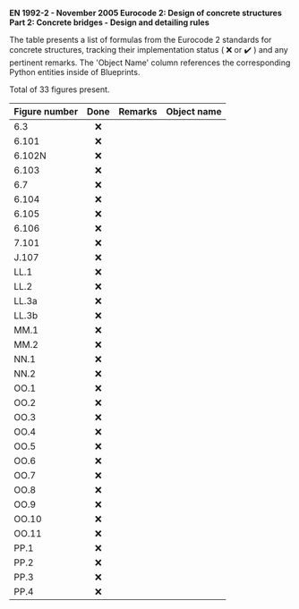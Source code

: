 **EN 1992-2 - November 2005
Eurocode 2: Design of concrete structures
Part 2: Concrete bridges - Design and detailing rules**

The table presents a list of formulas from the Eurocode 2 standards for concrete structures, tracking their implementation status 
( :x: or :heavy_check_mark: ) and any pertinent remarks. The 'Object Name' column references the corresponding Python entities inside of Blueprints.

Total of 33 figures present.

| Figure number |        Done        | Remarks | Object name                                               |
|:--------------|:------------------:|:--------|:----------------------------------------------------------|
| 6.3           |        :x:         |         |                                                           |
| 6.101         |        :x:         |         |                                                           |
| 6.102N        |        :x:         |         |                                                           |
| 6.103         |        :x:         |         |                                                           |
| 6.7           |        :x:         |         |                                                           |
| 6.104         |        :x:         |         |                                                           |
| 6.105         |        :x:         |         |                                                           |
| 6.106         |        :x:         |         |                                                           |
| 7.101         |        :x:         |         |                                                           |
| J.107         |        :x:         |         |                                                           |
| LL.1          |        :x:         |         |                                                           |
| LL.2          |        :x:         |         |                                                           |
| LL.3a         |        :x:         |         |                                                           |
| LL.3b         |        :x:         |         |                                                           |
| MM.1          |        :x:         |         |                                                           |
| MM.2          |        :x:         |         |                                                           |
| NN.1          |        :x:         |         |                                                           |
| NN.2          |        :x:         |         |                                                           |
| OO.1          |        :x:         |         |                                                           |
| OO.2          |        :x:         |         |                                                           |
| OO.3          |        :x:         |         |                                                           |
| OO.4          |        :x:         |         |                                                           |
| OO.5          |        :x:         |         |                                                           |
| OO.6          |        :x:         |         |                                                           |
| OO.7          |        :x:         |         |                                                           |
| OO.8          |        :x:         |         |                                                           |
| OO.9          |        :x:         |         |                                                           |
| OO.10         |        :x:         |         |                                                           |
| OO.11         |        :x:         |         |                                                           |
| PP.1          |        :x:         |         |                                                           |
| PP.2          |        :x:         |         |                                                           |
| PP.3          |        :x:         |         |                                                           |
| PP.4          |        :x:         |         |                                                           |
